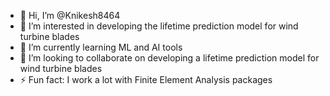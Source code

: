 - 👋 Hi, I’m @Knikesh8464
- 👀 I’m interested in developing the lifetime prediction model for wind turbine blades
- 🌱 I’m currently learning ML and AI tools
- 💞️ I’m looking to collaborate on developing a lifetime prediction model for wind turbine blades
- ⚡ Fun fact: I work a lot with Finite Element Analysis packages

<!---
Knikesh8464/Knikesh8464 is a ✨ special ✨ repository because its `README.md` (this file) appears on your GitHub profile.
You can click the Preview link to take a look at your changes.
--->
